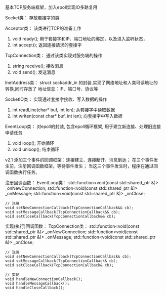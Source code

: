 基本TCP服务端框架，加入epoll实现IO多路复用

Socket类：
存放套接字的类

Acceptor类：
该类进行TCP的准备工作
1. void ready(); 用于套接字和IP、端口地址的绑定，以及进入监听状态，
2. int accept(); 返回连接请求的套接字

TcpConnection类：
通过该类实现对服务端的操作
1. string receive(); 接收消息
2. void send(); 发送消息

InetAddress类：
struct sockaddr_in 的封装,实现了网络地址和人类可读地址的转换,同时存放了
地址信息：IP、端口号、协议等

SocketIO类：
实现通过套接字接收、写入数据的操作
1. int readLine(char* buf, int len); 从套接字中读取数据
2. int writen(const char* buf, int len); 向套接字中写入数据

EventLoop类：
对epoll的封装, 包含epoll循环框架, 用于建立新连接、处理旧连接申请任务
1. void loop(); 开始循环
2. void unloop(); 结束循环


v2.1
添加三个事件的回调框架：连接建立、连接断开、消息到达；
在三个事件发生前，注册回调函数框架，等待事件发生；
当这三个事件发生时，程序在通过回调函数执行任务。

注册回调函数：
EventLoop类：
    std::function<void(const std::shared_ptr<TcpConnection> &)> _onNewConnection; 
    std::function<void(const std::shared_ptr<TcpConnection> &)> _onMessage;
    std::function<void(const std::shared_ptr<TcpConnection> &)> _onClose;

    // 注册
    void setNewConnectionCallback(TcpConnectionCallback&& cb);
    void setMessageCallback(TcpConnectionCallback&& cb);
    void setCloseCallback(TcpConnectionCallback&& cb);

实现(执行)回调函数：
TcpConnection类：
    std::function<void(const std::shared_ptr<TcpConnection> &)> _onNewConnection; 
    std::function<void(const std::shared_ptr<TcpConnection> &)> _onMessage;
    std::function<void(const std::shared_ptr<TcpConnection> &)> _onClose;

    // 注册
    void setNewConnectionCallback(TcpConnectionCallback& cb);
    void setMessageCallback(TcpConnectionCallback& cb);
    void setCloseCallback(TcpConnectionCallback& cb);

    // 实现
    void handleNewConnectionCallback();
    void handleMessageCallback();
    void handleCloseCallback();